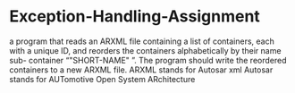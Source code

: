 # Exception-Handling-Assignment
a program that reads an ARXML file containing a list of containers, each with a unique ID, and reorders the containers alphabetically by their name sub- container “"SHORT-NAME" ”. The program should write the reordered containers to a new ARXML file. ARXML stands for Autosar xml Autosar stands for AUTomotive Open System ARchitecture
